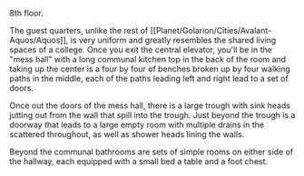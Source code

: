 8th floor.

The guest quarters, unlike the rest of [[Planet/Golarion/Cities/Avalant-Aquos/Aquos]], is very uniform and greatly resembles the shared living spaces of a college. Once you exit the central elevator, you'll be in the "mess hall" with a long communal kitchen top in the back of the room and taking up the center is a four by four of benches broken up by four walking paths in the middle, each of the paths leading left and right lead to a set of doors.

Once out the doors of the mess hall, there is a large trough with sink heads jutting out from the wall that spill into the trough. Just beyond the trough is a doorway that leads to a large empty room with multiple drains in the scattered throughout, as well as shower heads lining the walls. 

Beyond the communal bathrooms are sets of simple rooms on either side of the hallway, each equipped with a small bed a table and a foot chest.